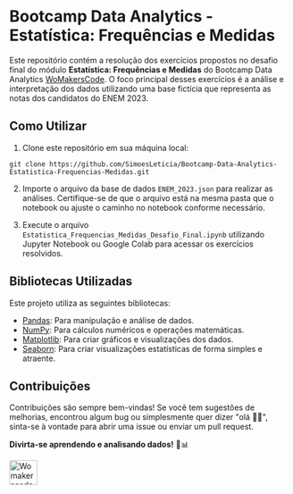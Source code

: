 # Bootcamp Data Analytics - Estatística: Frequências e Medidas

Este repositório contém a resolução dos exercícios propostos no desafio final do módulo **Estatística: Frequências e Medidas** do Bootcamp Data Analytics [WoMakersCode](https://womakerscode.org/). O foco principal desses exercícios é a análise e interpretação dos dados utilizando uma base fictícia que representa as notas dos candidatos do ENEM 2023.

## Como Utilizar

1. Clone este repositório em sua máquina local:

```
git clone https://github.com/SimoesLeticia/Bootcamp-Data-Analytics-Estatistica-Frequencias-Medidas.git
```

2. Importe o arquivo da base de dados `ENEM_2023.json` para realizar as análises. Certifique-se de que o arquivo está na mesma pasta que o notebook ou ajuste o caminho no notebook conforme necessário. 

3. Execute o arquivo `Estatistica_Frequencias_Medidas_Desafio_Final.ipynb` utilizando Jupyter Notebook ou Google Colab para acessar os exercícios resolvidos.

## Bibliotecas Utilizadas

Este projeto utiliza as seguintes bibliotecas:
- [Pandas](https://pandas.pydata.org/): Para manipulação e análise de dados.
- [NumPy](https://numpy.org/): Para cálculos numéricos e operações matemáticas.
- [Matplotlib](https://matplotlib.org/): Para criar gráficos e visualizações dos dados.
- [Seaborn](https://seaborn.pydata.org/): Para criar visualizações estatísticas de forma simples e atraente.

## Contribuições

Contribuições são sempre bem-vindas! Se você tem sugestões de melhorias, encontrou algum bug ou simplesmente quer dizer "olá 👋🏽", sinta-se à vontade para abrir uma issue ou enviar um pull request.

**Divirta-se aprendendo e analisando dados!** 🚀📊

<a href="https://womakerscode.org"><img src="https://womakerscode.org/wp-content/uploads/2023/05/womakerscode-icone.png" alt="Womakerscode" width="50" height="44"></a>
